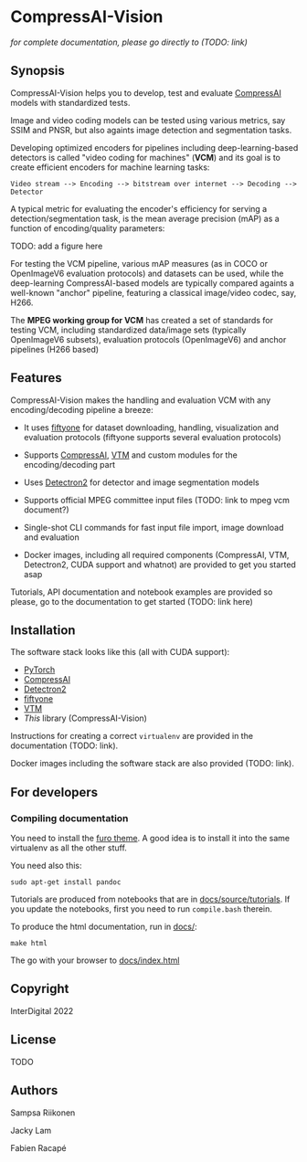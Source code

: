 # CompressAI-Vision

*for complete documentation, please go directly to (TODO: link)*

## Synopsis

CompressAI-Vision helps you to develop, test and evaluate [CompressAI](https://interdigitalinc.github.io/CompressAI) models with standardized tests.

Image and video coding models can be tested using various metrics, say SSIM and PNSR, but also againts image detection and segmentation tasks.  

Developing optimized encoders for pipelines including deep-learning-based detectors is called "video coding for machines" (**VCM**) and its goal is to create efficient encoders for machine learning tasks:
```
Video stream --> Encoding --> bitstream over internet --> Decoding --> Detector
```

A typical metric for evaluating the encoder's efficiency for serving a detection/segmentation task, is the mean average precision (mAP) as a function of encoding/quality parameters:

TODO: add a figure here

For testing the VCM pipeline, various mAP measures (as in COCO or OpenImageV6 evaluation protocols) and datasets can be used, while the deep-learning CompressAI-based models are typically compared againts a well-known "anchor" pipeline, featuring a classical image/video codec, say, H266.

The **MPEG working group for VCM** has created a set of standards for testing VCM, including standardized data/image sets (typically OpenImageV6 subsets), evaluation protocols (OpenImageV6) and anchor pipelines (H266 based)

## Features

CompressAI-Vision makes the handling and evaluation VCM with any encoding/decoding pipeline a breeze:

- It uses [fiftyone](https://voxel51.com/docs/fiftyone/) for dataset downloading, handling, visualization and evaluation protocols (fiftyone supports several evaluation protocols)

- Supports [CompressAI](https://interdigitalinc.github.io/CompressAI), [VTM](https://vcgit.hhi.fraunhofer.de/jvet/VVCSoftware_VTM) and custom modules for the encoding/decoding part

- Uses [Detectron2](https://detectron2.readthedocs.io/en/latest/index.html) for detector and image segmentation models

- Supports official MPEG committee input files (TODO: link to mpeg vcm document?)

- Single-shot CLI commands for fast input file import, image download and evaluation

- Docker images, including all required components (CompressAI, VTM, Detectron2, CUDA support and whatnot) are provided to get you started asap

Tutorials, API documentation and notebook examples are provided so please, go to the documentation to get started (TODO: link here)

## Installation

The software stack looks like this (all with CUDA support):

- [PyTorch](https://pytorch.org/)
- [CompressAI](https://interdigitalinc.github.io/CompressAI)
- [Detectron2](https://detectron2.readthedocs.io/en/latest/index.html)
- [fiftyone](https://voxel51.com/docs/fiftyone/)
- [VTM](https://vcgit.hhi.fraunhofer.de/jvet/VVCSoftware_VTM)
- _This_ library (CompressAI-Vision)

Instructions for creating a correct ``virtualenv`` are provided in the documentation (TODO: link).

Docker images including the software stack are also provided (TODO: link).

## For developers

### Compiling documentation

You need to install the [furo theme](https://github.com/pradyunsg/furo).  A good idea is to install it into the same virtualenv as all the other stuff.

You need also this:
```
sudo apt-get install pandoc
```

Tutorials are produced from notebooks that are in [docs/source/tutorials](docs/source/tutorials).  If you update the notebooks, first you need to run ``compile.bash`` therein.  

To produce the html documentation, run in [docs/](docs/):
```
make html
```
The go with your browser to [docs/index.html](docs/index.html)

## Copyright

InterDigital 2022

## License

TODO

## Authors

Sampsa Riikonen

Jacky Lam

Fabien Racapé
